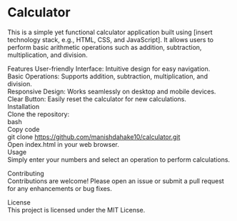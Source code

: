 # Calculator
This is a simple yet functional calculator application built using [insert technology stack, e.g., HTML, CSS, and JavaScript]. It allows users to perform basic arithmetic operations such as addition, subtraction, multiplication, and division.

Features
User-friendly Interface: Intuitive design for easy navigation.<br>
Basic Operations: Supports addition, subtraction, multiplication, and division.<br>
Responsive Design: Works seamlessly on desktop and mobile devices.<br>
Clear Button: Easily reset the calculator for new calculations.<br>
Installation<br>
Clone the repository:<br>
bash<br>
Copy code<br>
git clone https://github.com/manishdahake10/calculator.git<br>
Open index.html in your web browser.<br>
Usage<br>
Simply enter your numbers and select an operation to perform calculations.<br>

Contributing<br>
Contributions are welcome! Please open an issue or submit a pull request for any enhancements or bug fixes.<br>

License<br>
This project is licensed under the MIT License.<br>
